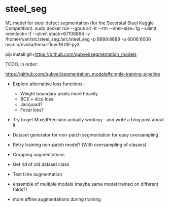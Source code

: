 # steel_seg
ML model for steel defect segmentation (for the Severstal Steel Kaggle Competition).
sudo docker run --gpus all -it --rm --shm-size=1g --ulimit memlock=-1 --ulimit stack=67108864 -v /home/ryan/src/steel_seg:/src/steel_seg -p 8888:8888 -p 6006:6006 nvcr.io/nvidia/tensorflow:19.09-py3

pip install git+https://github.com/qubvel/segmentation_models


TODO, in order:

https://github.com/qubvel/segmentation_models#simple-training-pipeline
- Explore alternative loss functions:
    - Weight boundary pixels more heavily
    - BCE + dice loss
    - Jacquard?
    - Focal loss?
- Try to get MixedPrecision actually working - and write a blog post about it
- Dataset generator for non-patch segmentation for easy oversampling
- Retry training non-patch model? (With oversampling of classes)
- Cropping augmentations
- Get rid of old dataset class

- Test time augmentation
- ensemble of multiple models (maybe same model trained on different folds?)
- more affine augmentations during training
